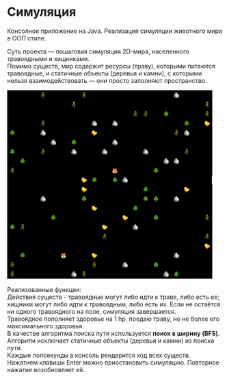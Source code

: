 # Симуляция

Консолное приложение на Java.
Реализация симуляции животного мира в ООП стиле.

Суть проекта — пошаговая симуляция 2D-мира, населенного травоядными и хищниками.  
Помимо существ, мир содержит ресурсы (траву), которыми питаются травоядные, и статичные объекты (деревья и камни), с которыми нельзя взаимодействовать — они просто заполняют пространство.

![picture](./picture.png)

Реализованные функции:  
Действия существ - травоядные могут либо идти к траве, либо есть ее; хищники могут либо идти к травоядным, либо есть их. Если не остаётся ни одного травоядного на поле, симуляция завершается.  
Травоядное пополняет здоровье на 1 hp, поедаю траву, но не более его максимального здоровья.  
В качестве алгоритма поиска пути используется **поиск в ширину (BFS)**. Алгоритм исключает статичные объекты (деревья и камни) из поиска пути.  
Каждые полсекунды в консоль рендерится ход всех существ. Нажатием клавиши Enter можно приостановить симуляцию. Повторное нажатие возобновляет её.
